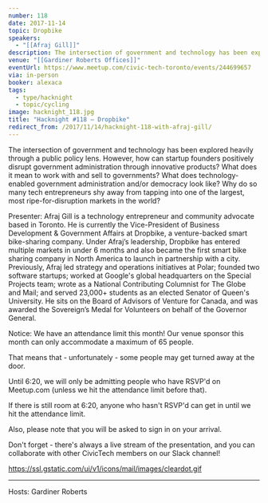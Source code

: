 ```yaml
---
number: 118
date: 2017-11-14
topic: Dropbike
speakers:
  - "[[Afraj Gill]]"
description: The intersection of government and technology has been explored heavily through a public policy lens. However, how can startup founders positively disrupt government administration through innovative products? What does it mean to work with and sell to governments? What does technology-enabled government administration and/or democracy look like? Why do so many tech entrepreneurs shy away from tapping into one of the largest, most ripe-for-disruption markets in the world?
venue: "[[Gardiner Roberts Offices]]"
eventUrl: https://www.meetup.com/civic-tech-toronto/events/244699657
via: in-person
booker: alexaca
tags:
  - type/hacknight
  - topic/cycling
image: hacknight_118.jpg
title: "Hacknight #118 – Dropbike"
redirect_from: /2017/11/14/hacknight-118-with-afraj-gill/
---
```


The intersection of government and technology has been explored heavily through a public policy lens. However, how can startup founders positively disrupt government administration through innovative products? What does it mean to work with and sell to governments? What does technology-enabled government administration and/or democracy look like? Why do so many tech entrepreneurs shy away from tapping into one of the largest, most ripe-for-disruption markets in the world?

Presenter: Afraj Gill is a technology entrepreneur and community advocate based in Toronto. He is currently the Vice-President of Business Development & Government Affairs at Dropbike, a venture-backed smart bike-sharing company. Under Afraj’s leadership, Dropbike has entered multiple markets in under 6 months and also became the first smart bike sharing company in North America to launch in partnership with a city.
Previously, Afraj led strategy and operations initiatives at Polar; founded two software startups; worked at Google's global headquarters on the Special Projects team; wrote as a National Contributing Columnist for The Globe and Mail; and served 23,000+ students as an elected Senator of Queen's University. He sits on the Board of Advisors of Venture for Canada, and was awarded the Sovereign’s Medal for Volunteers on behalf of the Governor General.

Notice: We have an attendance limit this month!
Our venue sponsor this month can only accommodate a maximum of 65 people.

That means that - unfortunately - some people may get turned away at the door.

Until 6:20, we will only be admitting people who have RSVP'd on Meetup.com (unless we hit the attendance limit before that).

If there is still room at 6:20, anyone who hasn't RSVP'd can get in until we hit the attendance limit.

Also, please note that you will be asked to sign in on your arrival.

Don't forget - there's always a live stream of the presentation, and you can collaborate with other CivicTech members on our Slack channel!

https://ssl.gstatic.com/ui/v1/icons/mail/images/cleardot.gif

***
Hosts: Gardiner Roberts
